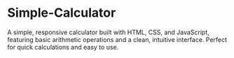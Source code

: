 # Simple-Calculator
A simple, responsive calculator built with HTML, CSS, and JavaScript, featuring basic arithmetic operations and a clean, intuitive interface. Perfect for quick calculations and easy to use. 
